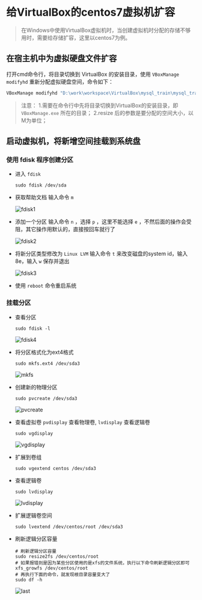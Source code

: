 <!--
 * @Autor: 李逍遥
 * @Date: 2021-02-13 11:34:25
 * @LastEditors: 李逍遥
 * @LastEditTime: 2021-03-09 06:12:50
 * @Descriptiong: 
-->

# 给VirtualBox的centos7虚拟机扩容 #

>在Windows中使用VirtualBox虚拟机时，当创建虚拟机时分配的存储不够用时，需要给存储扩容，这里以centos7为例。

## 在宿主机中为虚拟硬盘文件扩容 ##

打开cmd命令行，将目录切换到 VirtualBox 的安装目录，使用 `VBoxManage modifyhd` 重新分配虚拟硬盘空间，命令如下：

```cmd
VBoxManage modifyhd "D:\work\workspace\VirtualBox\mysql_train\mysql_train.vdi" --resize 16384
```

>注意：
>1.需要在命令行中先将目录切换到VirtualBox的安装目录，即 `VBoxManage.exe` 所在的目录；
>2.resize 后的参数是要分配的空间大小，以M为单位；

## 启动虚拟机，将新增空间挂载到系统盘 ##

### 使用 fdisk 程序创建分区 ###

- 进入 `fdisk`

    ```shell
    sudo fdisk /dev/sda
    ```

- 获取帮助文档
  输入命令 `m`

    ![fdisk1](images/fdisk1.png "进入fdisk程序")

- 添加一个分区
  输入命令 `n` ，选择 `p` ，这里不能选择 `e` ，不然后面的操作会受阻，其它操作用默认的，直接按回车就行了

    ![fdisk2](images/fdisk2.png "添加分区")

- 将新分区类型修改为 `Linux LVM`
  输入命令 `t` 来改变磁盘的system id，输入8e，输入 `w` 保存并退出

    ![fdisk3](images/fdisk3.png)

- 使用 `reboot` 命令重启系统

### 挂载分区 ###

- 查看分区

    ```shell
    sudo fdisk -l
    ```

    ![fdisk4](images/fdisk4.png "查看分区")

- 将分区格式化为ext4格式

    ```shell
    sudo mkfs.ext4 /dev/sda3
    ```

    ![mkfs](images/mkfs.png "格式化分区")

- 创建新的物理分区

    ```shell
    sudo pvcreate /dev/sda3
    ```

    ![pvcreate](images/pvcreate.png "新建分区")

- 查看虚拟卷
  `pvdisplay` 查看物理卷, `lvdisplay` 查看逻辑卷

    ```shell
    sudo vgdisplay
    ```

    ![vgdisplay](images/vgdisplay.png "查看虚拟卷")

- 扩展到卷组

    ```shell
    sudo vgextend centos /dev/sda3
    ```

- 查看逻辑卷

    ```shell
    sudo lvdisplay
    ```

    ![lvdisplay](images/lvdisplay.png "查看逻辑卷")

- 扩展逻辑卷空间

    ```shell
    sudo lvextend /dev/centos/root /dev/sda3
    ```

- 刷新逻辑分区容量

    ```shell
    # 刷新逻辑分区容量
    sudo resize2fs /dev/centos/root
    # 如果报错则是因为某些分区使用的是xfs的文件系统，执行以下命令刷新逻辑分区即可
    xfs_growfs /dev/centos/root
    # 再执行下面的命令，就发现根目录容量变大了
    sudo df -h
    ```

    ![last](images/last.png)
